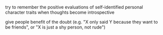 try to remember the positive evaluations 
of self-identified personal character traits
when thoughts become introspective

give people benefit of the doubt 
(e.g. "X only said Y because they want to be friends", or "X is just a shy person, not rude")
